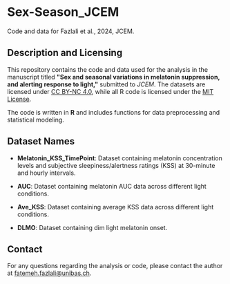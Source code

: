 # Sex-Season_JCEM
Code and data for Fazlali et al., 2024, JCEM.

## Description and Licensing
This repository contains the code and data used for the analysis in the manuscript titled **"Sex and seasonal variations in melatonin suppression, and alerting response to light,"** submitted to *JCEM*. The datasets are licensed under [CC BY-NC 4.0](https://creativecommons.org/licenses/by-nc/4.0/), while all R code is licensed under the [MIT License](https://opensource.org/licenses/MIT).

The code is written in **R** and includes functions for data preprocessing and statistical modeling.

## Dataset Names
- **Melatonin_KSS_TimePoint**: Dataset containing melatonin concentration levels and subjective sleepiness/alertness ratings (KSS) at 30-minute and hourly intervals.

- **AUC**: Dataset containing melatonin AUC data across different light conditions.
- **Ave_KSS**: Dataset containing average KSS data across different light conditions.
- **DLMO**: Dataset containing dim light melatonin onset.

## Contact
For any questions regarding the analysis or code, please contact the author at [fatemeh.fazlali@unibas.ch](mailto:fatemeh.fazlali@unibas.ch).
